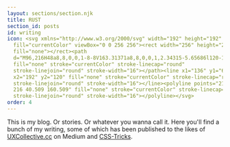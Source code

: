 ```yaml
---
layout: sections/section.njk
title: RUST
section_id: posts
id: writing
icon: <svg xmlns="http://www.w3.org/2000/svg" width="192" height="192"
  fill="currentColor" viewBox="0 0 256 256"><rect width="256" height="256"
  fill="none"></rect><path
  d="M96,216H48a8,8,0,0,1-8-8V163.31371a8,8,0,0,1,2.34315-5.65686l120-120a8,8,0,0,1,11.3137,0l44.6863,44.6863a8,8,0,0,1,0,11.3137Z"
  fill="none" stroke="currentColor" stroke-linecap="round"
  stroke-linejoin="round" stroke-width="16"></path><line x1="136" y1="64"
  x2="192" y2="120" fill="none" stroke="currentColor" stroke-linecap="round"
  stroke-linejoin="round" stroke-width="16"></line><polyline points="216 216 96
  216 40.509 160.509" fill="none" stroke="currentColor" stroke-linecap="round"
  stroke-linejoin="round" stroke-width="16"></polyline></svg>
order: 4
---
```

This is my blog. Or stories. Or whatever you wanna call it. Here you'll find a bunch of my writing, some of which has been published to the likes of [UXCollective.cc](https://medium.com/@havard.brynjulfsen) on Medium and [CSS-Tricks](https://css-tricks.com/author/havardbrynjulfsen/).